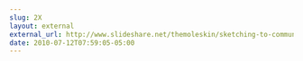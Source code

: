 ```yaml
---
slug: 2X
layout: external
external_url: http://www.slideshare.net/themoleskin/sketching-to-communicate-share-stories-and-solve-problems
date: 2010-07-12T07:59:05-05:00
---
```

